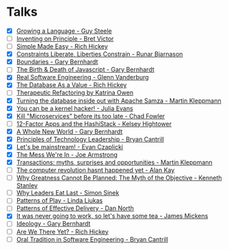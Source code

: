 # Talks

- [x] [Growing a Language - Guy Steele](https://www.youtube.com/watch?v=_ahvzDzKdB0)
- [ ] [Inventing on Principle - Bret Victor](https://www.youtube.com/watch?v=PUv66718DII)
- [ ] [Simple Made Easy - Rich Hickey](https://www.infoq.com/presentations/Simple-Made-Easy)
- [x] [Constraints Liberate, Liberties Constrain - Runar Bjarnason](https://www.youtube.com/watch?v=GqmsQeSzMdw)
- [x] [Boundaries - Gary Bernhardt](https://www.destroyallsoftware.com/talks/boundaries)
- [ ] [The Birth & Death of Javascript - Gary Bernhardt](https://www.destroyallsoftware.com/talks/the-birth-and-death-of-javascript)
- [x] [Real Software Engineering - Glenn Vanderburg](https://www.youtube.com/watch?v=RhdlBHHimeM)
- [x] [The Database As a Value - Rich Hickey](https://www.infoq.com/presentations/Datomic-Database-Value#)
- [ ] [Therapeutic Refactoring by Katrina Owen](https://www.youtube.com/watch?v=J4dlF0kcThQ)
- [x] [Turning the database inside out with Apache Samza - Martin Kleppmann](https://www.youtube.com/watch?v=fU9hR3kiOK0)
- [x] [You can be a kernel hacker! - Julia Evans](https://www.youtube.com/watch?v=0IQlpFWTFbM)
- [x] [Kill "Microservices" before its too late - Chad Fowler](https://www.youtube.com/watch?v=-UKEPd2ipEk)
- [ ] [12-Factor Apps and the HashiStack - Kelsey Hightower](https://www.youtube.com/watch?v=NVl9cIiPF80)
- [x] [A Whole New World - Gary Bernhardt](https://www.destroyallsoftware.com/talks/a-whole-new-world)
- [x] [Principles of Technology Leadership - Bryan Cantrill](https://www.youtube.com/watch?v=9QMGAtxUlAc)
- [x] [Let's be mainstream! - Evan Czaplicki](https://www.youtube.com/watch?v=oYk8CKH7OhE)
- [x] [The Mess We're In - Joe Armstrong](https://www.youtube.com/watch?v=lKXe3HUG2l4)
- [x] [Transactions: myths, surprises and opportunities - Martin Kleppmann](https://www.youtube.com/watch?v=5ZjhNTM8XU8)
- [ ] [The computer revolution hasnt happened yet - Alan Kay](https://www.youtube.com/watch?v=oKg1hTOQXoY)
- [ ] [Why Greatness Cannot Be Planned: The Myth of the Objective - Kenneth Stanley](https://www.youtube.com/watch?v=dXQPL9GooyI)
- [ ] [Why Leaders Eat Last - Simon Sinek](https://www.youtube.com/watch?v=ReRcHdeUG9Y)
- [ ] [Patterns of Play - Linda Liukas](https://www.youtube.com/watch?v=vbboehbgAN8)
- [ ] [Patterns of Effective Delivery - Dan North](https://vimeo.com/43659070)
- [x] [It was never going to work, so let's have some tea - James Mickens](https://vimeo.com/146524997)
- [ ] [Ideology - Gary Bernhardt](https://www.destroyallsoftware.com/talks/ideology)
- [ ] [Are We There Yet? - Rich Hickey](https://www.youtube.com/watch?v=E4RarTAZ2AY)
- [ ] [Oral Tradition in Software Engineering - Bryan Cantrill](https://www.youtube.com/watch?v=4PaWFYm0kEw)

